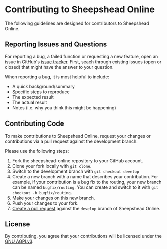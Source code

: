 # Contributing to Sheepshead Online

The following guidelines are designed for contributors to Sheepshead Online.

## Reporting Issues and Questions

For reporting a bug, a failed function or requesting a new feature, open an issue in GitHub's [issue tracker](https://github.com/reednel/sheepshead-online/issues). First, seach through existing issues (open or closed) that might have the answer to your question.

When reporting a bug, it is most helpful to include:

- A quick background/summary
- Specific steps to reproduce
- The expected result
- The actual result
- Notes (i.e. why you think this might be happening)

## Contributing Code

To make contributions to Sheepshead Online, request your changes or contributions via a pull request against the development branch.

Please use the following steps:

1. Fork the sheepshead-online repository to your GitHub account.
2. Clone your fork locally with `git clone`.
3. Switch to the development branch with `git checkout develop`
4. Create a new branch with a name that describes your contribution. For example, if your contribution is a bug fix to the routing, your new branch can be named `bugfix/routing`. You can create and switch to it with `git checkout -b bugfix/routing`.
5. Make your changes on this new branch.
6. Push your changes to your fork.
7. [Create a pull request](https://github.com/reednel/sheepshead-online/pulls) against the `develop` branch of Sheepshead Online.

## License

By contributing, you agree that your contributions will be licensed under the [GNU AGPLv3](LICENSE).
